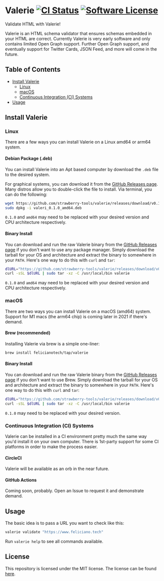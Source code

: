 # Valerie [![CI Status](https://dl.circleci.com/status-badge/img/gh/strawberry-tools/valerie/tree/trunk.svg?style=shield)](https://dl.circleci.com/status-badge/redirect/gh/strawberry-tools/valerie/tree/trunk) [![Software License](https://img.shields.io/badge/license-MIT-blue.svg)](https://raw.githubusercontent.com/strawberry-tools/valerie/trunk/LICENSE)

Validate HTML with Valerie!

Valerie is an HTML schema validator that ensures schemas embedded in your HTML are correct.
Currently Valerie is very early software and only contains limited Open Graph support.
Further Open Graph support, and eventually support for Twitter Cards, JSON Feed, and more will come in the future.


## Table of Contents

- [Install Valerie](#install-valerie)
  - [Linux](#linux)
  - [macOS](#macos)
  - [Continuous Integration (CI) Systems](#continuous-integration-ci-systems)
- [Usage](#usage)


## Install Valerie

### Linux

There are a few ways you can install Valerie on a Linux amd64 or arm64 system.

#### Debian Package (.deb)
You can install Valerie into an Apt based computer by download the `.deb` file to the desired system.

For graphical systems, you can download it from the [GitHub Releases page][gh-releases].
Many distros allow you to double-click the file to install.
Via terminal, you can do the following:

```bash
wget https://github.com/strawberry-tools/valerie/releases/download/v0.1.0/valerie_0.1.0_amd64.deb
sudo dpkg -i valeri_0.1.0_amd64.deb
```

`0.1.0` and `amd64` may need to be replaced with your desired version and CPU architecture respectively.

#### Binary Install
You can download and run the raw Valerie binary from the [GitHub Releases page][gh-releases] if you don't want to use any package manager.
Simply download the tarball for your OS and architecture and extract the binary to somewhere in your `PATH`.
Here's one way to do this with `curl` and `tar`:

```bash
dlURL="https://github.com/strawberry-tools/valerie/releases/download/v0.1.0/valerie-v0.1.0-linux-amd64.tar.gz"
curl -sSL $dlURL | sudo tar -xz -C /usr/local/bin valerie
```

`0.1.0` and `amd64` may need to be replaced with your desired version and CPU architecture respectively.

### macOS

There are two ways you can install Valerie on a macOS (amd64) system.
Support for M1 macs (the arm64 chip) is coming later in 2021 if there's demand.

#### Brew (recommended)

Installing Valerie via brew is a simple one-liner:

```bash
brew install felicianotech/tap/valerie
```

#### Binary Install
You can download and run the raw Valerie binary from the [GitHub Releases page][gh-releases] if you don't want to use Brew.
Simply download the tarball for your OS and architecture and extract the binary to somewhere in your `PATH`.
Here's one way to do this with `curl` and `tar`:

```bash
dlURL="https://github.com/strawberry-tools/valerie/releases/download/v0.1.0/valerie-v0.1.0-macos-amd64.tar.gz"
curl -sSL $dlURL | sudo tar -xz -C /usr/local/bin valerie
```

`0.1.0` may need to be replaced with your desired version.

### Continuous Integration (CI) Systems

Valerie can be installed in a CI environment pretty much the same way you'd install it on your own computer.
There is 1st-party support for some CI platforms in order to make the process easier.

#### CircleCI
Valerie will be available as an orb in the near future.


#### GitHub Actions
Coming soon, probably.
Open an Issue to request it and demonstrate demand.


## Usage

The basic idea is to pass a URL you want to check like this:

```bash
valerie validate "https://www.feliciano.tech"
```

Run `valerie help` to see all commands available.


## License

This repository is licensed under the MIT license.
The license can be found [here](./LICENSE).



[gh-releases]: https://github.com/strawberry-tools/valerie/releases
